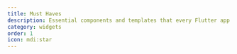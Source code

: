 ```yaml
---
title: Must Haves
description: Essential components and templates that every Flutter app needs. Includes onboarding screens, content feeds, dropdowns, settings pages, and profile pages.
category: widgets
order: 1
icon: mdi:star
---
```

